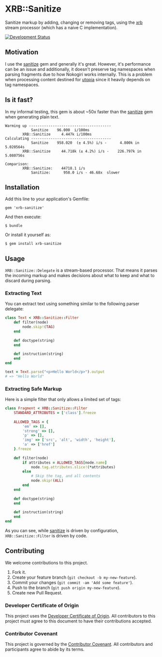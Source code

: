 # XRB::Sanitize

Sanitize markup by adding, changing or removing tags, using the [xrb](https://github.com/ioquatix/xrb) stream processor (which has a naive C implementation).

[![Development Status](https://github.com/socketry/xrb-sanitize/workflows/Test/badge.svg)](https://github.com/socketry/xrb-sanitize/actions?workflow=Test)

## Motivation

I use the [sanitize](https://github.com/rgrove/sanitize/) gem and generally it's great. However, it's performance can be an issue and additionally, it doesn't preserve tag namespaces when parsing fragments due to how Nokogiri works internally. This is a problem when processing content destined for [utopia](https://github.com/ioquatix/utopia) since it heavily depends on tag namespaces.

## Is it fast?

In my informal testing, this gem is about \~50x faster than the [sanitize](https://github.com/rgrove/sanitize/) gem when generating plain text.

    Warming up --------------------------------------
    			Sanitize    96.000  i/100ms
    		XRB::Sanitize     4.447k i/100ms
    Calculating -------------------------------------
    			Sanitize    958.020  (± 4.5%) i/s -      4.800k in   5.020564s
    		XRB::Sanitize     44.718k (± 4.2%) i/s -    226.797k in   5.080756s
    
    Comparison:
    		XRB::Sanitize:    44718.1 i/s
    			Sanitize:      958.0 i/s - 46.68x  slower

## Installation

Add this line to your application's Gemfile:

    gem 'xrb-sanitize'

And then execute:

    $ bundle

Or install it yourself as:

    $ gem install xrb-sanitize

## Usage

`XRB::Sanitize::Delegate` is a stream-based processor. That means it parses the incoming markup and makes decisions about what to keep and what to discard during parsing.

### Extracting Text

You can extract text using something similar to the following parser delegate:

``` ruby
class Text < XRB::Sanitize::Filter
	def filter(node)
		node.skip!(TAG)
	end
	
	def doctype(string)
	end
	
	def instruction(string)
	end
end

text = Text.parse("<p>Hello World</p>").output
# => "Hello World"
```

### Extracting Safe Markup

Here is a simple filter that only allows a limited set of tags:

``` ruby
class Fragment < XRB::Sanitize::Filter
	STANDARD_ATTRIBUTES = ['class'].freeze
	
	ALLOWED_TAGS = {
		'em' => [],
		'strong' => [],
		'p' => [],
		'img' => ['src', 'alt', 'width', 'height'],
		'a' => ['href']
	}.freeze
	
	def filter(node)
		if attributes = ALLOWED_TAGS[node.name]
			node.tag.attributes.slice!(*attributes)
		else
			# Skip the tag, and all contents
			node.skip!(ALL)
		end
	end
	
	def doctype(string)
	end
	
	def instruction(string)
	end
end
```

As you can see, while [sanitize](https://github.com/rgrove/sanitize/) is driven by configuration, `XRB::Sanitize::Filter` is driven by code.

## Contributing

We welcome contributions to this project.

1.  Fork it.
2.  Create your feature branch (`git checkout -b my-new-feature`).
3.  Commit your changes (`git commit -am 'Add some feature'`).
4.  Push to the branch (`git push origin my-new-feature`).
5.  Create new Pull Request.

### Developer Certificate of Origin

This project uses the [Developer Certificate of Origin](https://developercertificate.org/). All contributors to this project must agree to this document to have their contributions accepted.

### Contributor Covenant

This project is governed by the [Contributor Covenant](https://www.contributor-covenant.org/). All contributors and participants agree to abide by its terms.
